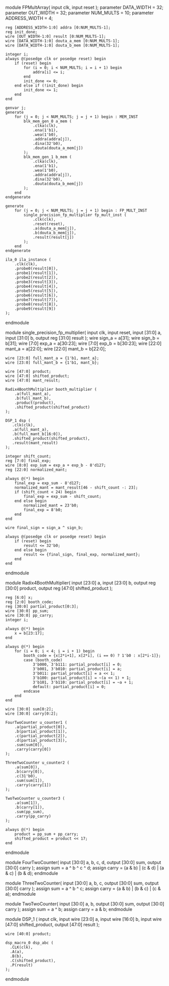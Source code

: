 module FPMultArray(
    input clk,
    input reset
);
    parameter DATA_WIDTH = 32;
    parameter OUT_WIDTH = 32;
    parameter NUM_MULTS = 10;
    parameter ADDRESS_WIDTH = 4;

    reg [ADDRESS_WIDTH-1:0] addra [0:NUM_MULTS-1];
    reg init_done;
    wire [OUT_WIDTH-1:0] result [0:NUM_MULTS-1];
    wire [DATA_WIDTH-1:0] douta_a_mem [0:NUM_MULTS-1];
    wire [DATA_WIDTH-1:0] douta_b_mem [0:NUM_MULTS-1];

    integer i;
    always @(posedge clk or posedge reset) begin
        if (reset) begin
            for (i = 0; i < NUM_MULTS; i = i + 1) begin
                addra[i] <= i;
            end
            init_done <= 0;
        end else if (!init_done) begin
            init_done <= 1;
        end
    end

    genvar j;
    generate
        for (j = 0; j < NUM_MULTS; j = j + 1) begin : MEM_INST
            blk_mem_gen_0 a_mem (
                .clka(clk),
                .ena(1'b1),
                .wea(1'b0),
                .addra(addra[j]),
                .dina(32'b0),
                .douta(douta_a_mem[j])
            );
            blk_mem_gen_1 b_mem (
                .clka(clk),
                .ena(1'b1),
                .wea(1'b0),
                .addra(addra[j]),
                .dina(32'b0),
                .douta(douta_b_mem[j])
            );
        end
    endgenerate

    generate
        for (j = 0; j < NUM_MULTS; j = j + 1) begin : FP_MULT_INST
            single_precision_fp_multiplier fp_mult_inst (
                .clk(clk),
                .reset(reset),
                .a(douta_a_mem[j]),
                .b(douta_b_mem[j]),
                .result(result[j])
            );
        end
    endgenerate

    ila_0 ila_instance (
        .clk(clk),
        .probe0(result[0]), 
        .probe1(result[1]), 
        .probe2(result[2]), 
        .probe3(result[3]), 
        .probe4(result[4]), 
        .probe5(result[5]), 
        .probe6(result[6]), 
        .probe7(result[7]), 
        .probe8(result[8]), 
        .probe9(result[9])
    );
endmodule

module single_precision_fp_multiplier(
    input clk,
    input reset,
    input [31:0] a,
    input [31:0] b,
    output reg [31:0] result
);
    wire sign_a = a[31];
    wire sign_b = b[31];
    wire [7:0] exp_a = a[30:23];
    wire [7:0] exp_b = b[30:23];
    wire [22:0] mant_a = a[22:0];
    wire [22:0] mant_b = b[22:0];

    wire [23:0] full_mant_a = {1'b1, mant_a};
    wire [23:0] full_mant_b = {1'b1, mant_b};

    wire [47:0] product;
    wire [47:0] shifted_product;
    wire [47:0] mant_result;

    Radix4BoothMultiplier booth_multiplier (
        .a(full_mant_a),
        .b(full_mant_b),
        .product(product),
        .shifted_product(shifted_product)
    );

    DSP_1 dsp (
       .clk(clk),
       .a(full_mant_a),
       .b(full_mant_b[16:0]),
       .shifted_product(shifted_product),
       .result(mant_result)
    );

    integer shift_count;
    reg [7:0] final_exp;
    wire [8:0] exp_sum = exp_a + exp_b - 8'd127;
    reg [22:0] normalized_mant;

    always @(*) begin
        final_exp = exp_sum - 8'd127;
        normalized_mant = mant_result[46 - shift_count -: 23];
        if (shift_count < 24) begin
            final_exp = exp_sum - shift_count;
        end else begin
            normalized_mant = 23'b0;
            final_exp = 8'b0;
        end
    end

    wire final_sign = sign_a ^ sign_b;

    always @(posedge clk or posedge reset) begin
        if (reset) begin
            result <= 32'b0;
        end else begin
            result <= {final_sign, final_exp, normalized_mant};
        end
    end
endmodule

module Radix4BoothMultiplier(
    input [23:0] a,
    input [23:0] b,
    output reg [30:0] product,
    output reg [47:0] shifted_product
);

    reg [6:0] x;
    reg [2:0] booth_code;
    reg [30:0] partial_product[0:3];
    wire [30:0] pp_sum;
    wire [30:0] pp_carry;
    integer i;

    always @(*) begin
        x = b[23:17];
    end

    always @(*) begin
        for (i = 0; i < 4; i = i + 1) begin
            booth_code = {x[2*i+1], x[2*i], (i == 0) ? 1'b0 : x[2*i-1]};
            case (booth_code)
                3'b000, 3'b111: partial_product[i] = 0;
                3'b001, 3'b010: partial_product[i] = a;
                3'b011: partial_product[i] = a << 1;
                3'b100: partial_product[i] = ~(a << 1) + 1;
                3'b101, 3'b110: partial_product[i] = ~a + 1;
                default: partial_product[i] = 0;
            endcase
        end
    end

    wire [30:0] sum[0:2];
    wire [30:0] carry[0:2];

    FourTwoCounter u_counter1 (
        .a(partial_product[0]),
        .b(partial_product[1]),
        .c(partial_product[2]),
        .d(partial_product[3]),
        .sum(sum[0]),
        .carry(carry[0])
    );

    ThreeTwoCounter u_counter2 (
        .a(sum[0]),
        .b(carry[0]),
        .c(31'b0),
        .sum(sum[1]),
        .carry(carry[1])
    );

    TwoTwoCounter u_counter3 (
        .a(sum[1]),
        .b(carry[1]),
        .sum(pp_sum),
        .carry(pp_carry)
    );

    always @(*) begin
        product = pp_sum + pp_carry;
        shifted_product = product << 17;
    end

endmodule

module FourTwoCounter(
    input [30:0] a, b, c, d,
    output [30:0] sum,
    output [30:0] carry
);
    assign sum = a ^ b ^ c ^ d;
    assign carry = (a & b) | (c & d) | (a & c) | (b & d);
endmodule

module ThreeTwoCounter(
    input [30:0] a, b, c,
    output [30:0] sum,
    output [30:0] carry
);
    assign sum = a ^ b ^ c;
    assign carry = (a & b) | (b & c) | (c & a);
endmodule

module TwoTwoCounter(
    input [30:0] a, b,
    output [30:0] sum,
    output [30:0] carry
);
    assign sum = a ^ b;
    assign carry = a & b;
endmodule

module DSP_1 (
    input clk,
    input wire [23:0] a,
    input wire [16:0] b,
    input wire [47:0] shifted_product,
    output [47:0] result
);

    wire [40:0] product;

    dsp_macro_0 dsp_abc (
      .CLK(clk),
      .A(a),
      .B(b),
      .C(shifted_product),
      .P(result)
    );
endmodule
